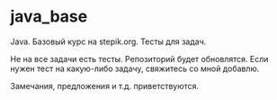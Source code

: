 # java_base
Java. Базовый курс на stepik.org. Тесты для задач.

Не на все задачи есть тесты. Репозиторий будет обновлятся.
Если нужен тест на какую-либо задачу, свяжитесь со мной добавлю.

Замечания, предложения и т.д. приветствуются.
